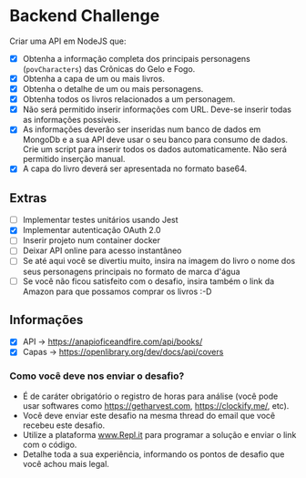 # Backend Challenge

Criar uma API em NodeJS que:

- [x] Obtenha a informação completa dos principais personagens (`povCharacters`) das Crônicas do Gelo e Fogo.
- [x] Obtenha a capa de um ou mais livros.
- [x] Obtenha o detalhe de um ou mais personagens.
- [x] Obtenha todos os livros relacionados a um personagem.
- [x] Não será permitido inserir informações com URL. Deve-se inserir todas as informações possíveis.
- [x] As informações deverão ser inseridas num banco de dados em MongoDb e a sua API deve usar o seu banco para consumo de dados. Crie um script para inserir todos os dados automaticamente. Não será permitido inserção manual.
- [x] A capa do livro deverá ser apresentada no formato base64.

## Extras

- [ ] Implementar testes unitários usando Jest
- [x] Implementar autenticação OAuth 2.0
- [ ] Inserir projeto num container docker
- [ ] Deixar API online para acesso instantâneo
- [ ] Se até aqui você se divertiu muito, insira na imagem do livro o nome dos seus personagens principais no formato de marca d'água
- [ ] Se você não ficou satisfeito com o desafio, insira também o link da Amazon para que possamos comprar os livros :-D

## Informações

- [x] API -> https://anapioficeandfire.com/api/books/
- [x] Capas -> https://openlibrary.org/dev/docs/api/covers

### Como você deve nos enviar o desafio?

- É de caráter obrigatório o registro de horas para análise (você pode usar softwares como https://getharvest.com, https://clockify.me/, etc).
- Você deve enviar este desafio na mesma thread do email que você recebeu este desafio.
- Utilize a plataforma www.Repl.it para programar a solução e enviar o link com o código.
- Detalhe toda a sua experiência, informando os pontos de desafio que você achou mais legal.
